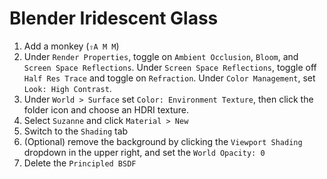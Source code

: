 # Blender Iridescent Glass

1. Add a monkey (`⇧A M M`)
2. Under `Render Properties`, toggle on `Ambient Occlusion`, `Bloom`, and `Screen Space Reflections`. Under `Screen Space Reflections`, toggle off `Half Res Trace` and toggle on `Refraction`. Under `Color Management`, set `Look: High Contrast`.
3. Under `World > Surface` set `Color: Environment Texture`, then click the folder icon and choose an HDRI texture.
4. Select `Suzanne` and click `Material > New`
5. Switch to the `Shading` tab
6. (Optional) remove the background by clicking the `Viewport Shading` dropdown in the upper right, and set the `World Opacity: 0`
7. Delete the `Principled BSDF`


